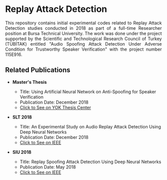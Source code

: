 # Replay Attack Detection

<p align="justify">
This repository contains initial experimental codes related to Replay Attack Detection studies conducted in 2018 as part of a full-time Researcher position at Bursa Technical University.
The work was done under the project supported by the Scientific and Technological Research Council of Turkey (TÜBİTAK) entitled "Audio Spoofing Attack Detection Under Adverse Condition for Trustworthy Speaker Verification" with the project number 115E916.
</p>

## Related Publications

- **Master's Thesis**
  - Title: Using Artificial Neural Network on Anti-Spoofing for Speaker Verification
  - Publication Date: December 2018
  - [Click to See on YOK Thesis Center](http://acikerisim.btu.edu.tr/xmlui/handle/20.500.12885/67)

- **SLT 2018**
  - Title: An Experimental Study on Audio Replay Attack Detection Using Deep Neural Networks
  - Publication Date: December 2018
  - [Click to See on IEEE](https://ieeexplore.ieee.org/document/8639511)

- **SIU 2018**
  - Title: Replay Spoofing Attack Detection Using Deep Neural Networks
  - Publication Date: May 2018
  - [Click to See on IEEE](https://ieeexplore.ieee.org/abstract/document/8404584)
